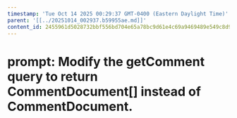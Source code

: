 ```yaml
---
timestamp: 'Tue Oct 14 2025 00:29:37 GMT-0400 (Eastern Daylight Time)'
parent: '[[../20251014_002937.b59955ae.md]]'
content_id: 2455961d5028732bbf556bd704e65a78bc9d61e4c69a9469489e549c8d948bf7
---
```


# prompt: Modify the getComment query to return CommentDocument\[] instead of CommentDocument.
